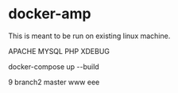 # docker-amp

This is meant to be run on existing linux machine.

APACHE
MYSQL
PHP
XDEBUG

docker-compose up --build

9
branch2
master 
www
eee
